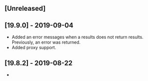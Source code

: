 ## [Unreleased]


## [19.9.0] - 2019-09-04
  - Added an error messages when a results does not return results. Previously, an error was returned.
  - Added proxy support.

## [19.8.2] - 2019-08-22
  -
